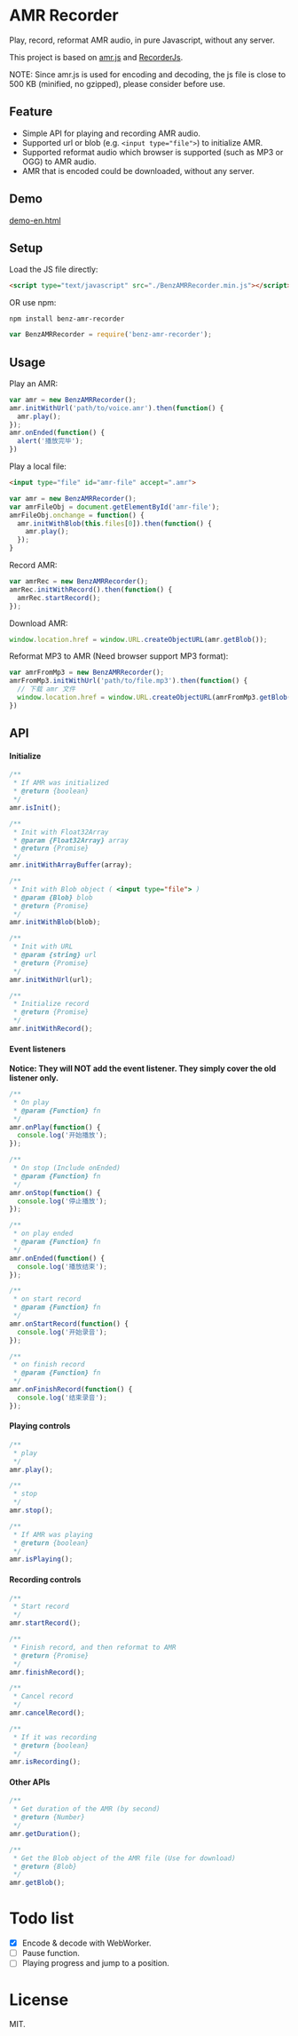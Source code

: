 # AMR Recorder

Play, record, reformat AMR audio, in pure Javascript, without any server.

This project is based on [amr.js](https://github.com/jpemartins/amr.js) and [RecorderJs](https://github.com/jergason/Recorderjs).

NOTE: Since amr.js is used for encoding and decoding, the js file is close to 500 KB (minified, no gzipped), please consider before use.

## Feature

 - Simple API for playing and recording AMR audio.
 - Supported url or blob (e.g. `<input type="file">`) to initialize AMR.
 - Supported reformat audio which browser is supported (such as MP3 or OGG) to AMR audio.
 - AMR that is encoded could be downloaded, without any server.
 
## Demo

[demo-en.html](https://benzleung.github.io/benz-amr-recorder/demo-en.html)

## Setup

Load the JS file directly:

```html
<script type="text/javascript" src="./BenzAMRRecorder.min.js"></script>
```

OR use npm:

```
npm install benz-amr-recorder
```

```javascript
var BenzAMRRecorder = require('benz-amr-recorder');
```

## Usage

Play an AMR:

```javascript
var amr = new BenzAMRRecorder();
amr.initWithUrl('path/to/voice.amr').then(function() {
  amr.play();
});
amr.onEnded(function() {
  alert('播放完毕');
})
```

Play a local file:

```html
<input type="file" id="amr-file" accept=".amr">
```

```javascript
var amr = new BenzAMRRecorder();
var amrFileObj = document.getElementById('amr-file');
amrFileObj.onchange = function() {
  amr.initWithBlob(this.files[0]).then(function() {
    amr.play();
  });
}
```

Record AMR:

```javascript
var amrRec = new BenzAMRRecorder();
amrRec.initWithRecord().then(function() {
  amrRec.startRecord();
});
```

Download AMR:

```javascript
window.location.href = window.URL.createObjectURL(amr.getBlob());
```

Reformat MP3 to AMR (Need browser support MP3 format):

```javascript
var amrFromMp3 = new BenzAMRRecorder();
amrFromMp3.initWithUrl('path/to/file.mp3').then(function() {
  // 下载 amr 文件
  window.location.href = window.URL.createObjectURL(amrFromMp3.getBlob());
})
```

## API

#### Initialize

```javascript
/**
 * If AMR was initialized
 * @return {boolean}
 */
amr.isInit();
```

```javascript
/**
 * Init with Float32Array
 * @param {Float32Array} array
 * @return {Promise}
 */
amr.initWithArrayBuffer(array);
```

```javascript
/**
 * Init with Blob object ( <input type="file"> )
 * @param {Blob} blob
 * @return {Promise}
 */
amr.initWithBlob(blob);
```

```javascript
/**
 * Init with URL
 * @param {string} url
 * @return {Promise}
 */
amr.initWithUrl(url);
```

```javascript
/**
 * Initialize record
 * @return {Promise}
 */
amr.initWithRecord();
```

#### Event listeners

**Notice: They will NOT add the event listener. They simply cover the old listener only.**

```javascript
/**
 * On play
 * @param {Function} fn
 */
amr.onPlay(function() {
  console.log('开始播放');
});
```

```javascript
/**
 * On stop (Include onEnded)
 * @param {Function} fn
 */
amr.onStop(function() {
  console.log('停止播放');
});
```

```javascript
/**
 * on play ended
 * @param {Function} fn
 */
amr.onEnded(function() {
  console.log('播放结束');
});
```

```javascript
/**
 * on start record
 * @param {Function} fn
 */
amr.onStartRecord(function() {
  console.log('开始录音');
});
```

```javascript
/**
 * on finish record
 * @param {Function} fn
 */
amr.onFinishRecord(function() {
  console.log('结束录音');
});
```

#### Playing controls

```javascript
/**
 * play
 */
amr.play();
```

```javascript
/**
 * stop
 */
amr.stop();
```

```javascript
/**
 * If AMR was playing
 * @return {boolean}
 */
amr.isPlaying();
```

#### Recording controls

```javascript
/**
 * Start record
 */
amr.startRecord();
```

```javascript
/**
 * Finish record, and then reformat to AMR
 * @return {Promise}
 */
amr.finishRecord();
```

```javascript
/**
 * Cancel record
 */
amr.cancelRecord();
```

```javascript
/**
 * If it was recording
 * @return {boolean}
 */
amr.isRecording();
```

#### Other APIs

```javascript
/**
 * Get duration of the AMR (by second)
 * @return {Number}
 */
amr.getDuration();
```

```javascript
/**
 * Get the Blob object of the AMR file (Use for download)
 * @return {Blob}
 */
amr.getBlob();
```

# Todo list

 - [x] Encode & decode with WebWorker.
 - [ ] Pause function.
 - [ ] Playing progress and jump to a position.

# License

MIT.
